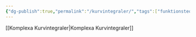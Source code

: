```yaml
---
{"dg-publish":true,"permalink":"/kurvintegraler/","tags":["funktionsteori"]}
---
```



[[Komplexa Kurvintegraler\|Komplexa Kurvintegraler]]


